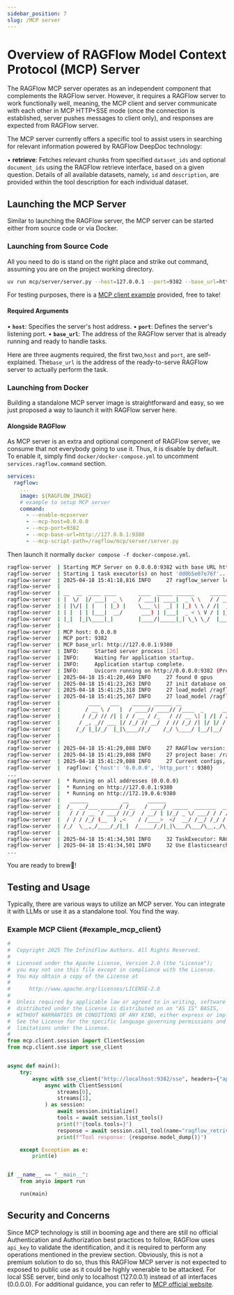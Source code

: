 ```yaml
---
sidebar_position: 7
slug: /MCP server
---
```


# Overview of RAGFlow Model Context Protocol (MCP) Server

The RAGFlow MCP server operates as an independent component that complements the RAGFlow server. However, it requires a RAGFlow server to work functionally well, meaning, the MCP client and server communicate with each other in MCP HTTP+SSE mode (once the connection is established, server pushes messages to client only), and responses are expected from RAGFlow server.

The MCP server currently offers a specific tool to assist users in searching for relevant information powered by RAGFlow DeepDoc technology:

• **retrieve**: Fetches relevant chunks from specified `dataset_ids` and optional `document_ids` using the RAGFlow retrieve interface, based on a given question. Details of all available datasets, namely, `id` and `description`, are provided within the tool description for each individual dataset.

## Launching the MCP Server

Similar to launching the RAGFlow server, the MCP server can be started either from source code or via Docker.

### Launching from Source Code

All you need to do is stand on the right place and strike out command, assuming you are on the project working directory.

```bash
uv run mcp/server/server.py --host=127.0.0.1 --port=9382 --base_url=http://127.0.0.1:9380
```

For testing purposes, there is a [MCP client example](#example_mcp_client) provided, free to take!

#### Required Arguments

• **`host`**: Specifies the server's host address.
• **`port`**: Defines the server's listening port.
• **`base_url`**: The address of the RAGFlow server that is already running and ready to handle tasks.

Here are three augments required, the first two,`host` and `port`, are self-explained. The`base_url` is the address of the ready-to-serve RAGFlow server to actually perform the task.

### Launching from Docker

Building a standalone MCP server image is straightforward and easy, so we just proposed a way to launch it with RAGFlow server here.

#### Alongside RAGFlow

As MCP server is an extra and optional component of RAGFlow server, we consume that not everybody going to use it. Thus, it is disable by default.
To enable it, simply find `docker/docker-compose.yml` to uncomment `services.ragflow.command` section.

```yaml
services:
  ragflow:
    ...
    image: ${RAGFLOW_IMAGE}
    # example to setup MCP server
    command:
      - --enable-mcpserver
      - --mcp-host=0.0.0.0
      - --mcp-port=9382
      - --mcp-base-url=http://127.0.0.1:9380
      - --mcp-script-path=/ragflow/mcp/server/server.py
```

Then launch it normally `docker compose -f docker-compose.yml`.

```bash
ragflow-server  | Starting MCP Server on 0.0.0.0:9382 with base URL http://127.0.0.1:9380...
ragflow-server  | Starting 1 task executor(s) on host 'dd0b5e07e76f'...
ragflow-server  | 2025-04-18 15:41:18,816 INFO     27 ragflow_server log path: /ragflow/logs/ragflow_server.log, log levels: {'peewee': 'WARNING', 'pdfminer': 'WARNING', 'root': 'INFO'}
ragflow-server  | 
ragflow-server  | __  __  ____ ____       ____  _____ ______     _______ ____
ragflow-server  | |  \/  |/ ___|  _ \     / ___|| ____|  _ \ \   / / ____|  _ \
ragflow-server  | | |\/| | |   | |_) |    \___ \|  _| | |_) \ \ / /|  _| | |_) |
ragflow-server  | | |  | | |___|  __/      ___) | |___|  _ < \ V / | |___|  _ <
ragflow-server  | |_|  |_|\____|_|        |____/|_____|_| \_\ \_/  |_____|_| \_\
ragflow-server  |     
ragflow-server  | MCP host: 0.0.0.0
ragflow-server  | MCP port: 9382
ragflow-server  | MCP base_url: http://127.0.0.1:9380
ragflow-server  | INFO:     Started server process [26]
ragflow-server  | INFO:     Waiting for application startup.
ragflow-server  | INFO:     Application startup complete.
ragflow-server  | INFO:     Uvicorn running on http://0.0.0.0:9382 (Press CTRL+C to quit)
ragflow-server  | 2025-04-18 15:41:20,469 INFO     27 found 0 gpus
ragflow-server  | 2025-04-18 15:41:23,263 INFO     27 init database on cluster mode successfully
ragflow-server  | 2025-04-18 15:41:25,318 INFO     27 load_model /ragflow/rag/res/deepdoc/det.onnx uses CPU
ragflow-server  | 2025-04-18 15:41:25,367 INFO     27 load_model /ragflow/rag/res/deepdoc/rec.onnx uses CPU
ragflow-server  |         ____   ___    ______ ______ __               
ragflow-server  |        / __ \ /   |  / ____// ____// /____  _      __
ragflow-server  |       / /_/ // /| | / / __ / /_   / // __ \| | /| / /
ragflow-server  |      / _, _// ___ |/ /_/ // __/  / // /_/ /| |/ |/ / 
ragflow-server  |     /_/ |_|/_/  |_|\____//_/    /_/ \____/ |__/|__/                             
ragflow-server  | 
ragflow-server  |     
ragflow-server  | 2025-04-18 15:41:29,088 INFO     27 RAGFlow version: v0.17.2-285-gb2c299fa full
ragflow-server  | 2025-04-18 15:41:29,088 INFO     27 project base: /ragflow
ragflow-server  | 2025-04-18 15:41:29,088 INFO     27 Current configs, from /ragflow/conf/service_conf.yaml:
ragflow-server  |  ragflow: {'host': '0.0.0.0', 'http_port': 9380}
...
ragflow-server  |  * Running on all addresses (0.0.0.0)
ragflow-server  |  * Running on http://127.0.0.1:9380
ragflow-server  |  * Running on http://172.19.0.6:9380
ragflow-server  |   ______           __      ______                     __            
ragflow-server  |  /_  __/___ ______/ /__   / ____/  _____  _______  __/ /_____  _____
ragflow-server  |   / / / __ `/ ___/ //_/  / __/ | |/_/ _ \/ ___/ / / / __/ __ \/ ___/
ragflow-server  |  / / / /_/ (__  ) ,<    / /____>  </  __/ /__/ /_/ / /_/ /_/ / /    
ragflow-server  | /_/  \__,_/____/_/|_|  /_____/_/|_|\___/\___/\__,_/\__/\____/_/                               
ragflow-server  |     
ragflow-server  | 2025-04-18 15:41:34,501 INFO     32 TaskExecutor: RAGFlow version: v0.17.2-285-gb2c299fa full
ragflow-server  | 2025-04-18 15:41:34,501 INFO     32 Use Elasticsearch http://es01:9200 as the doc engine.
...
```

You are ready to brew🍺!

## Testing and Usage

Typically, there are various ways to utilize an MCP server. You can integrate it with LLMs or use it as a standalone tool. You find the way.

### Example MCP Client {#example_mcp_client}

```python
#
#  Copyright 2025 The InfiniFlow Authors. All Rights Reserved.
#
#  Licensed under the Apache License, Version 2.0 (the "License");
#  you may not use this file except in compliance with the License.
#  You may obtain a copy of the License at
#
#      http://www.apache.org/licenses/LICENSE-2.0
#
#  Unless required by applicable law or agreed to in writing, software
#  distributed under the License is distributed on an "AS IS" BASIS,
#  WITHOUT WARRANTIES OR CONDITIONS OF ANY KIND, either express or implied.
#  See the License for the specific language governing permissions and
#  limitations under the License.
#
from mcp.client.session import ClientSession
from mcp.client.sse import sse_client


async def main():
    try:
        async with sse_client("http://localhost:9382/sse", headers={"api_key": "ragflow-IyMGI1ZDhjMTA2ZTExZjBiYTMyMGQ4Zm"}) as streams:
            async with ClientSession(
                streams[0],
                streams[1],
            ) as session:
                await session.initialize()
                tools = await session.list_tools()
                print(f"{tools.tools=}")
                response = await session.call_tool(name="ragflow_retrival", arguments={"dataset_ids": ["ce3bb17cf27a11efa69751e139332ced"], "document_ids": [], "question": "How to install neovim?"})
                print(f"Tool response: {response.model_dump()}")

    except Exception as e:
        print(e)


if __name__ == "__main__":
    from anyio import run

    run(main)
```

## Security and Concerns

Since MCP technology is still in booming age and there are still no official Authentication and Authorization best practices to follow, RAGFlow uses `api_key` to validate the identification, and it is required to perform any operations mentioned in the preview section. Obviously, this is not a premium solution to do so, thus this RAGFlow MCP server is not expected to exposed to public use as it could be highly venerable to be attacked. For local SSE server, bind only to localhost (127.0.0.1) instead of all interfaces (0.0.0.0). For additional guidance, you can refer to [MCP official website](https://modelcontextprotocol.io/docs/concepts/transports#security-considerations).
